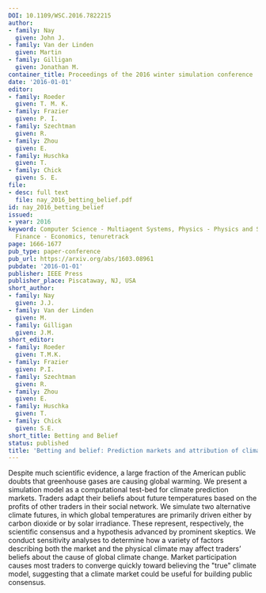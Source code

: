 ```yaml
---
DOI: 10.1109/WSC.2016.7822215
author:
- family: Nay
  given: John J.
- family: Van der Linden
  given: Martin
- family: Gilligan
  given: Jonathan M.
container_title: Proceedings of the 2016 winter simulation conference
date: '2016-01-01'
editor:
- family: Roeder
  given: T. M. K.
- family: Frazier
  given: P. I.
- family: Szechtman
  given: R.
- family: Zhou
  given: E.
- family: Huschka
  given: T.
- family: Chick
  given: S. E.
file:
- desc: full text
  file: nay_2016_betting_belief.pdf
id: nay_2016_betting_belief
issued:
- year: 2016
keyword: Computer Science - Multiagent Systems, Physics - Physics and Society, Quantitative
  Finance - Economics, tenuretrack
page: 1666-1677
pub_type: paper-conference
pub_url: https://arxiv.org/abs/1603.08961
pubdate: '2016-01-01'
publisher: IEEE Press
publisher_place: Piscataway, NJ, USA
short_author:
- family: Nay
  given: J.J.
- family: Van der Linden
  given: M.
- family: Gilligan
  given: J.M.
short_editor:
- family: Roeder
  given: T.M.K.
- family: Frazier
  given: P.I.
- family: Szechtman
  given: R.
- family: Zhou
  given: E.
- family: Huschka
  given: T.
- family: Chick
  given: S.E.
short_title: Betting and Belief
status: published
title: 'Betting and belief: Prediction markets and attribution of climate change'
---
```

Despite much scientific evidence, a large fraction of the American public doubts that greenhouse gases are causing global warming. We present a simulation model as a computational test-bed for climate prediction markets. Traders adapt their beliefs about future temperatures based on the profits of other traders in their social network. We simulate two alternative climate futures, in which global temperatures are primarily driven either by carbon dioxide or by solar irradiance. These represent, respectively, the scientific consensus and a hypothesis advanced by prominent skeptics. We conduct sensitivity analyses to determine how a variety of factors describing both the market and the physical climate may affect traders&#8217; beliefs about the cause of global climate change. Market participation causes most traders to converge quickly toward believing the &quot;true&quot; climate model, suggesting that a climate market could be useful for building public consensus.
